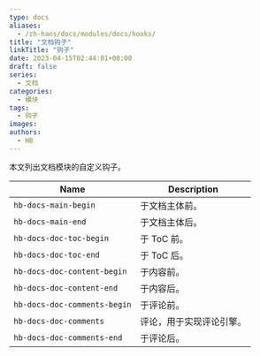 ```yaml
---
type: docs
aliases:
  - /zh-hans/docs/modules/docs/hooks/
title: "文档钩子"
linkTitle: "钩子"
date: 2023-04-15T02:44:01+08:00
draft: false
series:
  - 文档
categories:
  - 模块
tags:
  - 钩子
images:
authors:
  - HB
---
```


本文列出文档模块的自定义钩子。

<!--more-->

| Name                         | Description              |
| ---------------------------- | ------------------------ |
| `hb-docs-main-begin`         | 于文档主体前。           |
| `hb-docs-main-end`           | 于文档主体后。           |
| `hb-docs-doc-toc-begin`      | 于 ToC 前。              |
| `hb-docs-doc-toc-end`        | 于 ToC 后。              |
| `hb-docs-doc-content-begin`  | 于内容前。               |
| `hb-docs-doc-content-end`    | 于内容后。               |
| `hb-docs-doc-comments-begin` | 于评论前。               |
| `hb-docs-doc-comments`       | 评论，用于实现评论引擎。 |
| `hb-docs-doc-comments-end`   | 于评论后。               |
